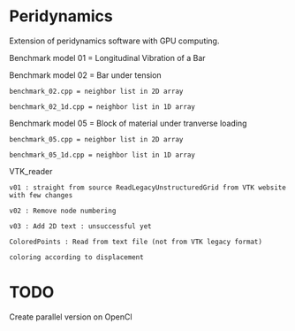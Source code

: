 # Peridynamics

Extension of peridynamics software with GPU computing.

Benchmark model 01 = Longitudinal Vibration of a Bar

Benchmark model 02 = Bar under tension

	benchmark_02.cpp = neighbor list in 2D array
	
	benchmark_02_1d.cpp = neighbor list in 1D array
	
Benchmark model 05 =  Block of material under tranverse loading

	benchmark_05.cpp = neighbor list in 2D array
	
	benchmark_05_1d.cpp = neighbor list in 1D array
	
VTK_reader

	v01 : straight from source ReadLegacyUnstructuredGrid from VTK website with few changes
	
	v02 : Remove node numbering
	
	v03 : Add 2D text : unsuccessful yet
	
	ColoredPoints : Read from text file (not from VTK legacy format) 
	
	coloring according to displacement


# TODO
Create parallel version on OpenCl
